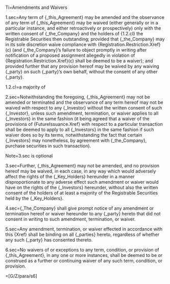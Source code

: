 Ti=Amendments and Waivers

1.sec=Any term of {_this_Agreement} may be amended and the observance of any term of {_this_Agreement} may be waived (either generally or in a particular instance, and either retroactively or prospectively) only with the written consent of {_the_Company} and the holders of {1.2.cl} the Registrable Securities then outstanding; provided that {_the_Company} may in its sole discretion waive compliance with {Registration.Restriction.Xref}(c) (and {_the_Company}’s failure to object promptly in writing after notification of a proposed assignment allegedly in violation of {Registration.Restriction.Xref}(c) shall be deemed to be a waiver); and provided further that any provision hereof may be waived by any waiving {_party} on such {_party}’s own behalf, without the consent of any other {_party}.

1.2.cl=a majority of

2.sec=Notwithstanding the foregoing, {_this_Agreement} may not be amended or terminated and the observance of any term hereof may not be waived with respect to any {_Investor} without the written consent of such {_Investor}, unless such amendment, termination, or waiver applies to all {_Investors} in the same fashion (it being agreed that a waiver of the provisions of {FutureIssuance.Xref} with respect to a particular transaction shall be deemed to apply to all {_Investors} in the same fashion if such waiver does so by its terms, notwithstanding the fact that certain {_Investors} may nonetheless, by agreement with {_the_Company}, purchase securities in such transaction).

Note=3.sec is optional

3.sec=Further, {_this_Agreement} may not be amended, and no provision hereof may be waived, in each case, in any way which would adversely affect the rights of the {_Key_Holders} hereunder in a manner disproportionate to any adverse effect such amendment or waiver would have on the rights of the {_Investors} hereunder, without also the written consent of the holders of at least a majority of the Registrable Securities held by the {_Key_Holders}.

4.sec={_The_Company} shall give prompt notice of any amendment or termination hereof or waiver hereunder to any {_party} hereto that did not consent in writing to such amendment, termination, or waiver.

5.sec=Any amendment, termination, or waiver effected in accordance with this {Xref} shall be binding on all {_parties} hereto, regardless of whether any such {_party} has consented thereto.

6.sec=No waivers of or exceptions to any term, condition, or provision of {_this_Agreement}, in any one or more instances, shall be deemed to be or construed as a further or continuing waiver of any such term, condition, or provision.

=[G/Z/para/s6]
